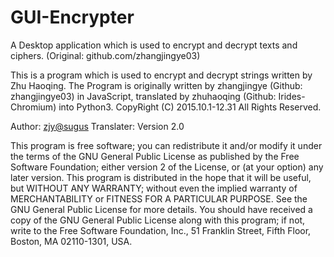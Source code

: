 # GUI-Encrypter
A Desktop application which is used to encrypt and decrypt texts and ciphers. (Original: github.com/zhangjingye03)

This is a program which is used to encrypt and decrypt strings written by Zhu Haoqing. The Program is originally written by zhangjingye (Github: zhangjingye03) in JavaScript, translated by zhuhaoqing (Github: Irides-Chromium) into Python3.
CopyRight (C) 2015.10.1-12.31
All Rights Reserved.

Author: <zjy@sugus>
Translater: <zhq>
Version 2.0

This program is free software; you can redistribute it and/or modify it under the terms of the GNU General Public License as published by the Free Software Foundation; either version 2 of the License, or (at your option) any later version.
This program is distributed in the hope that it will be useful, but WITHOUT ANY WARRANTY; without even the implied warranty of MERCHANTABILITY or FITNESS FOR A PARTICULAR PURPOSE. See the GNU General Public License for more details.
You should have received a copy of the GNU General Public License along with this program; if not, write to the Free Software Foundation, Inc., 51 Franklin Street, Fifth Floor, Boston, MA 02110-1301, USA.
